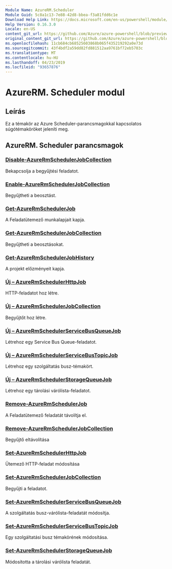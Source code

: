 ```yaml
---
Module Name: AzureRM.Scheduler
Module Guid: 5c8a1c13-7e88-42d8-bbea-f3a81fdd6c1e
Download Help Link: https://docs.microsoft.com/en-us/powershell/module/azurerm.scheduler
Help Version: 0.16.3.0
Locale: en-US
content_git_url: https://github.com/Azure/azure-powershell/blob/preview/src/ResourceManager/Scheduler/Commands.Scheduler/help/AzureRM.Scheduler.md
original_content_git_url: https://github.com/Azure/azure-powershell/blob/preview/src/ResourceManager/Scheduler/Commands.Scheduler/help/AzureRM.Scheduler.md
ms.openlocfilehash: 11cb684cb68525603868b065f435219292a0e73d
ms.sourcegitcommit: 43f4bdf2a59dd82fd881512aa9761bf72eb5703c
ms.translationtype: MT
ms.contentlocale: hu-HU
ms.lasthandoff: 04/23/2019
ms.locfileid: "93657876"
---
```

# AzureRM. Scheduler modul
## Leírás
Ez a témakör az Azure Scheduler-parancsmagokkal kapcsolatos súgótémaköröket jeleníti meg.

## AzureRM. Scheduler parancsmagok
### [Disable-AzureRmSchedulerJobCollection](Disable-AzureRmSchedulerJobCollection.md)
Bekapcsolja a begyűjtési feladatot.

### [Enable-AzureRmSchedulerJobCollection](Enable-AzureRmSchedulerJobCollection.md)
Begyűjtheti a beosztást.

### [Get-AzureRmSchedulerJob](Get-AzureRmSchedulerJob.md)
A Feladatütemező munkalapjait kapja.

### [Get-AzureRmSchedulerJobCollection](Get-AzureRmSchedulerJobCollection.md)
Begyűjtheti a beosztásokat.

### [Get-AzureRmSchedulerJobHistory](Get-AzureRmSchedulerJobHistory.md)
A projekt előzményeit kapja.

### [Új – AzureRmSchedulerHttpJob](New-AzureRmSchedulerHttpJob.md)
HTTP-feladatot hoz létre.

### [Új – AzureRmSchedulerJobCollection](New-AzureRmSchedulerJobCollection.md)
Begyűjtőt hoz létre.

### [Új – AzureRmSchedulerServiceBusQueueJob](New-AzureRmSchedulerServiceBusQueueJob.md)
Létrehoz egy Service Bus Queue-feladatot.

### [Új – AzureRmSchedulerServiceBusTopicJob](New-AzureRmSchedulerServiceBusTopicJob.md)
Létrehoz egy szolgáltatás busz-témakört.

### [Új – AzureRmSchedulerStorageQueueJob](New-AzureRmSchedulerStorageQueueJob.md)
Létrehoz egy tárolási várólista-feladatot.

### [Remove-AzureRmSchedulerJob](Remove-AzureRmSchedulerJob.md)
A Feladatütemező feladatát távolítja el.

### [Remove-AzureRmSchedulerJobCollection](Remove-AzureRmSchedulerJobCollection.md)
Begyűjtő eltávolítása

### [Set-AzureRmSchedulerHttpJob](Set-AzureRmSchedulerHttpJob.md)
Ütemező HTTP-feladat módosítása

### [Set-AzureRmSchedulerJobCollection](Set-AzureRmSchedulerJobCollection.md)
Begyűjti a feladatot.

### [Set-AzureRmSchedulerServiceBusQueueJob](Set-AzureRmSchedulerServiceBusQueueJob.md)
A szolgáltatás busz-várólista-feladatát módosítja.

### [Set-AzureRmSchedulerServiceBusTopicJob](Set-AzureRmSchedulerServiceBusTopicJob.md)
Egy szolgáltatási busz témakörének módosítása.

### [Set-AzureRmSchedulerStorageQueueJob](Set-AzureRmSchedulerStorageQueueJob.md)
Módosította a tárolási várólista feladatát.

